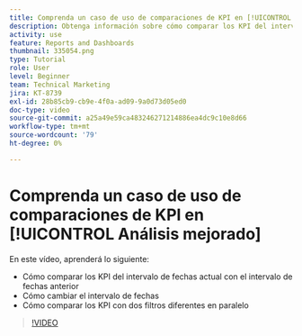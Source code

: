 ```yaml
---
title: Comprenda un caso de uso de comparaciones de KPI en [!UICONTROL Análisis mejorado]
description: Obtenga información sobre cómo comparar los KPI del intervalo de fechas actual con un intervalo de fechas anterior, y cómo comparar los KPI con dos filtros diferentes.
activity: use
feature: Reports and Dashboards
thumbnail: 335054.png
type: Tutorial
role: User
level: Beginner
team: Technical Marketing
jira: KT-8739
exl-id: 28b85cb9-cb9e-4f0a-ad09-9a0d73d05ed0
doc-type: video
source-git-commit: a25a49e59ca483246271214886ea4dc9c10e8d66
workflow-type: tm+mt
source-wordcount: '79'
ht-degree: 0%

---
```


# Comprenda un caso de uso de comparaciones de KPI en [!UICONTROL Análisis mejorado]

En este vídeo, aprenderá lo siguiente:

* Cómo comparar los KPI del intervalo de fechas actual con el intervalo de fechas anterior
* Cómo cambiar el intervalo de fechas
* Cómo comparar los KPI con dos filtros diferentes en paralelo

>[!VIDEO](https://video.tv.adobe.com/v/335054/?quality=12&learn=on)
